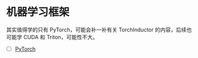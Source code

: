 # 机器学习框架

其实值得学的只有 PyTorch，可能会补一补有关 TorchInductor 的内容，后续也可能学 CUDA 和 Triton，可能性不大。

- [ ] [PyTorch](./Pytorch/index.md)

